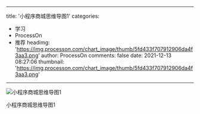 
---
title: '小程序商城思维导图1'
categories: 
 - 学习
 - ProcessOn
 - 推荐
headimg: 'https://img.processon.com/chart_image/thumb/5fd433f707912906da4f3aa3.png'
author: ProcessOn
comments: false
date: 2021-12-13 08:27:06
thumbnail: 'https://img.processon.com/chart_image/thumb/5fd433f707912906da4f3aa3.png'
---

<div>   
<img class="thumb" alt="小程序商城思维导图1" src="https://img.processon.com/chart_image/thumb/5fd433f707912906da4f3aa3.png" referrerpolicy="no-referrer">
<p>小程序商城思维导图1</p>  
</div>
            